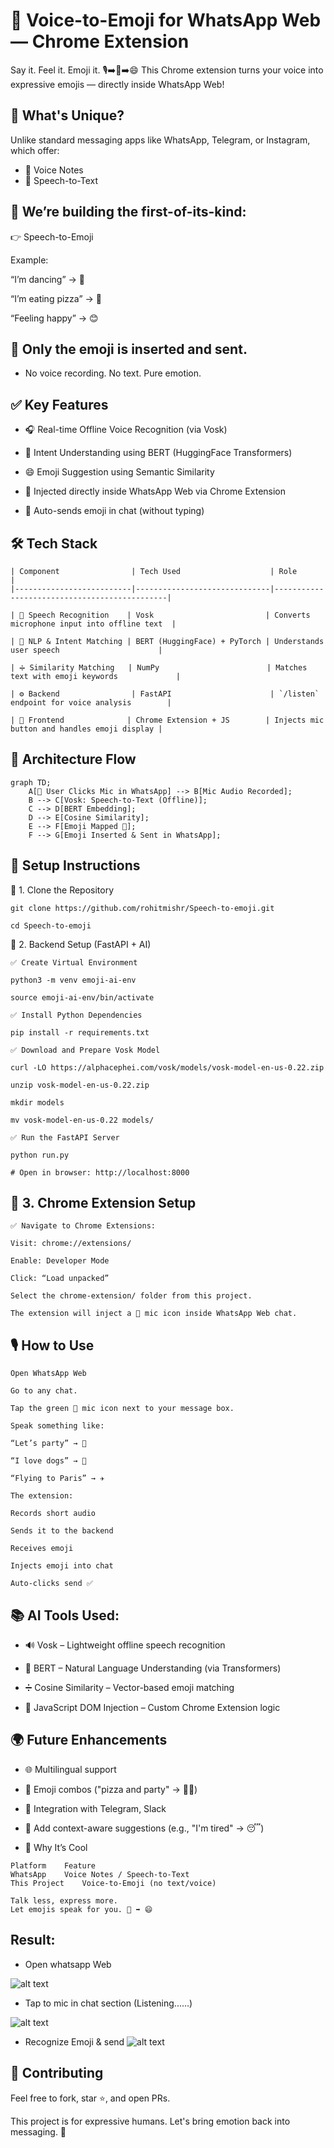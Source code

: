 # 🎤 Voice-to-Emoji for WhatsApp Web — Chrome Extension

Say it. Feel it. Emoji it.
🎙️➡️🧠➡️😄
This Chrome extension turns your voice into expressive emojis — directly inside WhatsApp Web!

## 🌟 What's Unique?

Unlike standard messaging apps like WhatsApp, Telegram, or Instagram, which offer:

- 🎤 Voice Notes
- 📝 Speech-to-Text

## 👷 We’re building the first-of-its-kind:

👉 Speech-to-Emoji

Example:

“I’m dancing” → 💃

“I’m eating pizza” → 🍕

“Feeling happy” → 😊

## 🧠 Only the emoji is inserted and sent.
- No voice recording. No text. Pure emotion.

## ✅ Key Features

- 🎧 Real-time Offline Voice Recognition (via Vosk)

- 🧠 Intent Understanding using BERT (HuggingFace Transformers)

- 😄 Emoji Suggestion using Semantic Similarity

- 🧩 Injected directly inside WhatsApp Web via Chrome Extension

- 💬 Auto-sends emoji in chat (without typing)

## 🛠️ Tech Stack 

```
| Component                | Tech Used                    | Role                                         |
|--------------------------|------------------------------|----------------------------------------------|

| 🎤 Speech Recognition    | Vosk                         | Converts microphone input into offline text  |

| 🧠 NLP & Intent Matching | BERT (HuggingFace) + PyTorch | Understands user speech                      |

| ➗ Similarity Matching   | NumPy                        | Matches text with emoji keywords             |

| ⚙️ Backend                | FastAPI                      | `/listen` endpoint for voice analysis        |

| 💬 Frontend              | Chrome Extension + JS        | Injects mic button and handles emoji display |

```

## 🧠 Architecture Flow
```
graph TD;
    A[🎤 User Clicks Mic in WhatsApp] --> B[Mic Audio Recorded];
    B --> C[Vosk: Speech-to-Text (Offline)];
    C --> D[BERT Embedding];
    D --> E[Cosine Similarity];
    E --> F[Emoji Mapped 🎉];
    F --> G[Emoji Inserted & Sent in WhatsApp];

```
## 🚀 Setup Instructions
🔧 1. Clone the Repository
```
git clone https://github.com/rohitmishr/Speech-to-emoji.git

cd Speech-to-emoji
```
🐍 2. Backend Setup (FastAPI + AI)
```
✅ Create Virtual Environment

python3 -m venv emoji-ai-env

source emoji-ai-env/bin/activate
```
```
✅ Install Python Dependencies

pip install -r requirements.txt
```
```
✅ Download and Prepare Vosk Model

curl -LO https://alphacephei.com/vosk/models/vosk-model-en-us-0.22.zip

unzip vosk-model-en-us-0.22.zip

mkdir models

mv vosk-model-en-us-0.22 models/
```
```
✅ Run the FastAPI Server

python run.py

# Open in browser: http://localhost:8000

```
## 🧩 3. Chrome Extension Setup
```
✅ Navigate to Chrome Extensions:

Visit: chrome://extensions/

Enable: Developer Mode

Click: “Load unpacked”

Select the chrome-extension/ folder from this project.

The extension will inject a 🎤 mic icon inside WhatsApp Web chat.
```

## 🎙️ How to Use
```
Open WhatsApp Web

Go to any chat.

Tap the green 🎤 mic icon next to your message box.

Speak something like:

“Let’s party” → 🎉

“I love dogs” → 🐶

“Flying to Paris” → ✈️

The extension:

Records short audio

Sends it to the backend

Receives emoji

Injects emoji into chat

Auto-clicks send ✅
```

## 📚 AI Tools Used:

- 🔊 Vosk – Lightweight offline speech recognition

- 🧠 BERT – Natural Language Understanding (via Transformers)

- ➗ Cosine Similarity – Vector-based emoji matching

- 🧩 JavaScript DOM Injection – Custom Chrome Extension logic

## 🌍 Future Enhancements

- 🌐 Multilingual support

- 🔁 Emoji combos ("pizza and party" → 🍕🎉)

- 📲 Integration with Telegram, Slack

- 🤖 Add context-aware suggestions (e.g., "I'm tired" → 😴)

- 🥳 Why It’s Cool
```
Platform	Feature
WhatsApp	Voice Notes / Speech-to-Text
This Project	Voice-to-Emoji (no text/voice)

Talk less, express more.
Let emojis speak for you. 💬 ➡️ 😄
```



## Result:
- Open whatsapp Web

![alt text](image-2.png)

- Tap to mic in chat section (Listening......)

![alt text](image.png)


- Recognize Emoji & send
![alt text](image-1.png)

## 🤝 Contributing
Feel free to fork, star ⭐, and open PRs.

This project is for expressive humans.
Let's bring emotion back into messaging. 🫶

